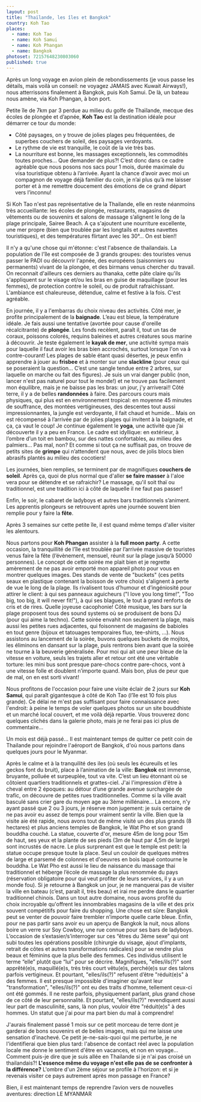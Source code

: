 ```yaml
---
layout: post
title: "Thaïlande, les îles et Bangkok"
country: Koh Tao
places: 
  - name: Koh Tao
  - name: Koh Samui
  - name: Koh Phangan
  - name: Bangkok
photoset: 72157648230803060
published: true
---
```


Après un long voyage en avion plein de rebondissements (je vous passe les détails, mais voilà un conseil: ne voyagez JAMAIS avec Kuwait Airways!), nous atterrissons finalement à Bangkok, puis Koh Samui. De là, un bateau nous amène, via Koh Phangan, à bon port.

Petite île de 7km par 3 perdue au milieu du golfe de Thaïlande, mecque des écoles de plongée et d’apnée, **Koh Tao** est la destination idéale pour démarrer ce tour du monde:
* Côté paysages, on y trouve de jolies plages peu fréquentées, de superbes couchers de soleil, des paysages verdoyants.
* Le rythme de vie est tranquille, le coût de la vie très bas.
* La nourriture est bonne, les massages exceptionnels, les commodités toutes proches…
Que demander de plus?!
C’est donc dans ce cadre agréable que nous posons nos sacs pour 1 mois, durée maximale du visa touristique obtenu à l’arrivée. Ayant la chance d’avoir avec moi un compagnon de voyage déjà familier du coin, je n’ai plus qu’à me laisser porter et à me remettre doucement des émotions de ce grand départ vers l’inconnu!

Si Koh Tao n'est pas représentative de la Thailande, elle en reste néanmoins très accueillante: les écoles de plongée, restaurants, magasins de vêtements ou de souvenirs et salons de massage s’alignent le long de la plage principale, Sairee Beach. A ça s'ajoutent une nourriture excellente, une mer propre (bien que troublée par les longtails et autres navettes touristiques), et des températures flirtant avec les 30°... On est bien!!

Il n'y a qu'une chose qui m'étonne: c'est l'absence de thailandais. La population de l'île est composée de 3 grands groupes: des touristes venus passer le PADI ou découvrir l'apnée, des européens (saisonniers ou permanents) vivant de la plongée, et des birmans venus chercher du travail. On reconnait d'ailleurs ces derniers au thanaka, cette pâte claire qu'ils s'appliquent sur le visage et/ou les bras en guise de maquillage (pour les femmes), de protection contre le soleil, ou de produit rafraichissant.
L'ambiance est chaleureuse, détendue, calme et festive à la fois. C'est agréable.

En journée, il y a l'embarras du choix niveau des activités.
Côté mer, je profite principalement de la **baignade**. L’eau est bleue, la température idéale.
Je fais aussi une tentative (avortée pour cause d'oreille récalcitrante) de **plongée**. Les fonds recèlent, paraît il, tout un tas de coraux, poissons colorés, requins baleines et autres créatures sous marine à découvrir.
Je teste également le **kayak de mer**, une activité sympa mais pour laquelle il faut avoir les bras bien accrochés, surtout lorsque l'on va à contre-courant!
Les plages de sable étant quasi désertes, je peux enfin apprendre à jouer au **frisbee** et à monter sur une **slackline** (pour ceux qui se poseraient la question... C’est une sangle tendue entre 2 arbres, sur laquelle on marche ou fait des figures). Je suis un vrai danger public (non, lancer n'est pas naturel pour tout le monde!) et ne trouve pas facilement mon équilibre, mais je ne baisse pas les bras: un jour, j'y arriverai!!
Côté terre, il y a de belles **randonnées** à faire. Des parcours cours mais physiques, qui plus est en environnement tropical: en moyenne 45 minutes de souffrance, des montées vertigineuses, des descentes tout aussi impressionnantes, la jungle est verdoyante, il fait chaud et humide... Mais on est récompensé à l’arrivée par de jolies plages qui invitent à la baignade, et ça, ça vaut le coup!
Je continue également le **yoga**, une activité que j’ai découverte il y a peu en France. Le cadre est idyllique: en extérieur, à l’ombre d’un toit en bambou, sur des nattes confortables, au milieu des palmiers… Pas mal, non?
Et comme si tout ça ne suffisait pas, on trouve de petits sites de **grimpe** qui n’attendent que nous, avec de jolis blocs bien abrasifs plantés au milieu des cocotiers!

Les journées, bien remplies, se terminent par de magnifiques **couchers de soleil**.
Après ça, quoi de plus normal que d'aller **se faire masser** à l'aloe vera pour se détendre et se rafraichir? Le massage, qu'il soit thaï ou traditionnel, est une tradition ici à côté de laquelle il ne faut pas passer!

Enfin, le soir, le cabaret de ladyboys et autres bars traditionnels s’animent. Les apprentis plongeurs se retrouvent après une journée souvent bien remplie pour y faire la **fête**.


Après 3 semaines sur cette petite île, il est quand même temps d'aller visiter les alentours.

Nous partons pour **Koh Phangan** assister à la **full moon party**. A cette occasion, la tranquillité de l’île est troublée par l’arrivée massive de touristes venus faire la fête (l’évènement, mensuel, réunit sur la plage jusqu’à 50000 personnes).
Le concept de cette soirée me plait bien et je regrette amèrement de ne pas avoir emporté mon appareil photo pour vous en montrer quelques images.
Des stands de vente de "buckets" (ces petits seaux en plastique contenant la boisson de votre choix) s'alignent à perte de vue le long de la plage. Ils rivalisent tous d’humour et d’ingéniosité pour attirer le client: à qui ses panneaux aguicheurs ("I love you long time!", "Too big, too big, it will never fit!"), à qui ses blagues, le tout à grand renforts de cris et de rires. Quelle joyeuse cacophonie!
Côté musique, les bars sur la plage proposent tous des sound systems où se produisent de bons DJ (pour qui aime la techno).
Cette soirée envahit non seulement la plage, mais aussi les petites rues adjacentes, qui foisonnent de magasins de babioles en tout genre (bijoux et tatouages temporaires fluo, tee-shirts, …).
Nous assistons au lancement de la soirée, buvons quelques buckets de mojitos, les éliminons en dansant sur la plage, puis rentrons bien avant que la soirée ne tourne à la beuverie généralisée.
Pour moi qui ait une peur bleue de la vitesse en voiture, seuls les trajets aller et retour ont été une véritable torture: les mini bus sont presque pare-chocs contre pare-chocs, vont à une vitesse folle et doublent n’importe quand. Mais bon, plus de peur que de mal, on en est sorti vivant!

Nous profitons de l'occasion pour faire une visite éclair de 2 jours sur **Koh Samui**, qui paraît gigantesque à côté de Koh Tao (l’île est 10 fois plus grande).
Ce délai ne m'est pas suffisant pour faire connaissance avec l'endroit: à peine le temps de voler quelques photos sur un site bouddhiste et un marché local couvert, et me voilà déjà repartie.
Vous trouverez donc quelques clichés dans la galerie photo, mais je ne ferai pas ici plus de commentaire...


Un mois est déjà passé... Il est maintenant temps de quitter ce petit coin de Thailande pour rejoindre l'aéroport de Bangkok, d'où nous partons dans quelques jours pour le Myanmar.

Après le calme et à la tranquilité des iles (où seuls les écureuils et les geckos font du bruit), place à l’animation de la ville: **Bangkok** est immense, bruyante, polluée et surpeuplée, tout va vite.
C’est un lieu étonnant où se côtoient quartiers traditionnels et grattes-ciel. J'ai l'impression d'être à cheval entre 2 époques: au détour d’une grande avenue surchargée de trafic, on découvre de petites rues traditionnelles. Comme si la ville avait basculé sans crier gare du moyen age au 3ème millénaire...
Là encore, n'y ayant passé que 2 ou 3 jours, je réserve mon jugement: je suis certaine de ne pas avoir eu assez de temps pour vraiment sentir la ville.
Bien que la visite aie été rapide, nous avons tout de même visité un des plus grands (8 hectares) et plus anciens temples de Bangkok, le Wat Pho et son grand bouddha couché. La statue, couverte d'or, mesure 45m de long pour 15m de haut, ses yeux et la plante de ses pieds (3m de haut par 4,5m de large) sont incrustés de nacre. Le plus surprenant est que le temple est petit: la statue occupe presque toute la place. Seul un couloir de quelques mètres de large et parsemé de colonnes et d'oeuvres en bois laqué contourne le bouddha. Le Wat Pho est aussi le lieu de naissance du massage thai traditionnel et héberge l’école de massage la plus renommée du pays (réservation obligatoire pour qui veut profiter de leurs services, il y a un monde fou).
Si je retourne à Bangkok un jour, je ne manquerai pas de visiter la ville en bateau (c’est, paraît il, très beau) et irai me perdre dans le quartier traditionnel chinois.
Dans un tout autre domaine, nous avons profité du choix incroyable qu'offrent les innombrables magasins de la ville et des prix souvent compétitifs pour faire du shopping. Une chose est sûre: Bangkok peut se venter de pouvoir faire trembler n’importe quelle carte bleue.
Enfin, pour ne pas partir sans avoir eu un aperçu de Bangkok la nuit, nous allons boire un verre sur Soy Cowboy, une rue connue pour ses bars de ladyboys. L’occasion de s’extasier/s’interroger sur ces “êtres du 3ème sexe” qui ont subi toutes les opérations possible (chirurgie du visage, ajout d’implants, retrait de côtes et autres transformations radicales) pour se rendre plus beaux et féminins que la plus belle des femmes. Ces individus utilisent le terme “elle” plutôt que “lui” pour se décrire. Magnifiques, "elles/ils(?)" sont apprêté(e)s, maquillé(e)s, très très court vêtu(e)s, perché(e)s sur des talons parfois vertigineux. Et pourtant, "elles/ils(?)" refusent d’être "réduit(e)s" à des femmes. Il est presque impossible d'imaginer qu'avant leur "transformation", "elles/ils(?)" ont eu des traits d'homme, tellement ceux-ci ont été gommés. Il ne reste parfois, physiquement parlant, plus grand chose de ce côté de leur personnalité. Et pourtant, "elles/ils(?)" revendiquent aussi leur part de masculinité, sans, là non plus, vouloir être "réduit(e)s" à des hommes. Un statut que j'ai pour ma part bien du mal à comprendre!

J'aurais finalement passé 1 mois sur ce petit morceau de terre dont je garderai de bons souvenirs et de belles images, mais qui me laisse une sensation d'inachevé. Ce petit je-ne-sais-quoi qui me perturbe, je ne l'identifierai que bien plus tard: l'absence de contact réel avec la population locale me donne le sentiment d'être en vacances, et non en voyage... Comment puis-je dire que je suis allée en Thailande si je n'ai pas croisé un thailandais?! **L'essence même du voyage n'est elle pas de se confronter à la différence?**
L'ombre d'un 2ème séjour se profile à l'horizon: et si je revenais visiter ce pays autrement après mon passage en France?

Bien, il est maintenant temps de reprendre l’avion vers de nouvelles aventures: direction LE MYANMAR